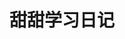 <!--
 * @Author: dhj 17613071153@163.com
 * @Date: 2023-04-11 17:21:34
 * @LastEditors: dhj 17613071153@163.com
 * @LastEditTime: 2023-04-11 17:22:04
 * @FilePath: \最近的项目\实验项目\docs\Life\sweetTian.md
 * @Description: 这是默认设置,请设置`customMade`, 打开koroFileHeader查看配置 进行设置: https://github.com/OBKoro1/koro1FileHeader/wiki/%E9%85%8D%E7%BD%AE
-->
# 甜甜学习日记

## 